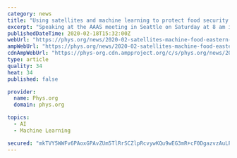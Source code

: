 ```yaml
---
category: news
title: "Using satellites and machine learning to protect food security in Eastern Africa"
excerpt: "Speaking at the AAAS meeting in Seattle on Saturday at 8 am in room 611, Nakalembe will describe NASA's involvement in agriculture and food security across the globe and new efforts to do crop health assessments using machine learning. When combined with data collected on the ground at farms, satellite data show what types of food crops are ..."
publishedDateTime: 2020-02-18T15:32:00Z
webUrl: "https://phys.org/news/2020-02-satellites-machine-food-eastern-africa.html"
ampWebUrl: "https://phys.org/news/2020-02-satellites-machine-food-eastern-africa.amp"
cdnAmpWebUrl: "https://phys-org.cdn.ampproject.org/c/s/phys.org/news/2020-02-satellites-machine-food-eastern-africa.amp"
type: article
quality: 34
heat: 34
published: false

provider:
  name: Phys.org
  domain: phys.org

topics:
  - AI
  - Machine Learning

secured: "mkTVY5WWFv6PAoxGPAvZUm5TlRrSCZlpRcvywKQu9wEG3mR+cF0DgazvzAuLP689Dlz9EBqBZjmjDf+oeXmRqiE9Ddh2w2u5+DcBVOxOT27G3SoE9uEMnNicrAHDGXQ5RLXsz8nMryvLBBbSkdQ0+reNFj0qB2uKLp/zEMTc/W1d6WZyQrjCBUYs0MvBqevfXB+FfhyEqwOIemheh0VFgtrLLsyQuCXAZp17PQizpauBq76t+lROGDyYboFpRbglzk4hKy4tStvdTmYTRga/7XAwD8O5mQisZ/ZiQAdmIvPsuB1ITQvAE/eQYoOiCCMaeteHdLCYcIuXV18tBID6g4c7mu2py74lJ0YcmTISI0JQWsp9mayXtpk4AcnndKYajwo96MnC2NQk0IQP57DetC1EYzWVF0MjjbTMGMeV6eACkuD5nZJov3k1LkVArRY+I+uU+K8XHpxe7ma2H4ngvsN8BXetve7cr/hY8rUCGnI=;4lK6xzEA0/ZCKTycWsdn9A=="
---
```


